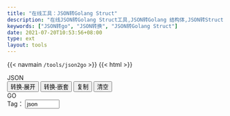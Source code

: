 ```yaml
---
title: "在线工具：JSON转Golang Struct"
description: "在线JSON转Golang Struct工具,JSON转Golang 结构体,JSON转Struct,JSON转Go"
keywords: ["JSON转go", "JSON转换", "JSON转Golang Struct"]
date: 2021-07-20T10:53:56+08:00
type: ext
layout: tools
---
```

{{< navmain `/tools/json2go` >}}
{{< html >}}
  <div class="row"> 
    <div class="t-editarea col-lg-5 col-md-12" onpaste="setTimeout(pasteConvert,1)"> 
      <label class="col-form-label"> JSON </label>
      <div id="input" class="t-textarea fullHeight fixed-size"></div> 
    </div> 
    <div class="t-btn col-lg-1 col-md-12">
      <button class="btn"  id="btnExpan"> 转换-展开 </button>
      <button class="btn"  id="btnNest"> 转换-嵌套 </button>
      <button class="btn btn-default" data-clipboard-action="copy" data-clipboard-target="#output"> 复制 </button>
      <button class="btn btn-default" id="btnClear"> 清空 </button>
    </div> 
    <div class="t-editarea col-lg-6 col-md-12"> 
      <label class="col-form-label"> GO </label> 
      <div class="float-end align-items-end">
        <label class="col-form-label">Tag：</label>
        <input type="text" class="form-control float-end" value="json" id="tag" style="width:80px;">
      </div>
      <div class="t-textarea fullHeight fixed-size" id="output"></div> 
    </div> 
  </div>
  <script src="https://cdn.bootcss.com/clipboard.js/2.0.4/clipboard.min.js">
	</script>
  <script src="/js/tools.js"></script>
  <script src="/js/json2go.js"></script>
  <script>
    let input = new highlight(
      document.getElementById("input"), 
      "javascript", 
      '{"url":"https://www.printlove.cn"}'
    )

    let output = new highlight(
      document.getElementById("output"), 
      "go", 
      '等待转化结果...'
    )

    document.getElementById("btnClear").onclick = function() {
        cleanup(input, output)
    }

    function tagName() {
      return document.getElementById("tag").value
    }
  
    document.getElementById("btnExpan").onclick = function() {
      convert(true, tagName())
    }
    document.getElementById("btnNest").onclick = function() {
      convert(false, tagName())
    }
    function pasteConvert() {
      convert(true, tagName())
    }

    function convert(flat=true, tagName="json") {
      let res = json2go(input.getValue(), null, tagName, flat);
      if (res.error) {
          alert(res.error)
          return
      }
      output.setValue(res.go)
    }
    convert()

    listenMode(input, output)
	</script>
  {{< /html >}}